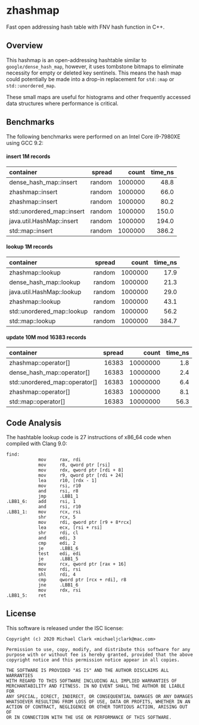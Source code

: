 # zhashmap

Fast open addressing hash table with FNV hash function in C++.

## Overview

This hashmap is an open-addressing hashtable similar to
`google/dense_hash_map`, however, it uses tombstone bitmaps
to eliminate necessity for empty or deleted key sentinels.
This means the hash map could potentially be made into a
drop-in replacement for `std::map` or `std::unordered_map`.

These small maps are useful for histograms and other frequently
accessed data structures where performance is critical.

## Benchmarks

The following benchmarks were performed on an Intel Core i9-7980XE
using GCC 9.2:

#### insert 1M records

|container                     |  spread|       count| time_ns|
|:---------------------------- |  -----:|       ----:| ------:|
|dense_hash_map::insert        |  random|     1000000|    48.8|
|zhashmap<ident>::insert       |  random|     1000000|    66.0|
|zhashmap<FNV1amc>::insert     |  random|     1000000|    80.2|
|std::unordered_map::insert    |  random|     1000000|   150.0|
|java.util.HashMap::insert     |  random|     1000000|   194.0|
|std::map::insert              |  random|     1000000|   386.2|

#### lookup 1M records

|container                     |  spread|       count| time_ns|
|:---------------------------- |  -----:|       ----:| ------:|
|zhashmap<ident>::lookup       |  random|     1000000|    17.9|
|dense_hash_map::lookup        |  random|     1000000|    21.3|
|java.util.HashMap::lookup     |  random|     1000000|    29.0|
|zhashmap<FNV1amc>::lookup     |  random|     1000000|    43.1|
|std::unordered_map::lookup    |  random|     1000000|    56.2|
|std::map::lookup              |  random|     1000000|   384.7|

#### update 10M mod 16383 records

|container                     |  spread|       count| time_ns|
|:---------------------------- |  -----:|       ----:| ------:|
|zhashmap<ident>::operator[]   |   16383|    10000000|     1.8|
|dense_hash_map::operator[]    |   16383|    10000000|     2.4|
|std::unordered_map::operator[]|   16383|    10000000|     6.4|
|zhashmap<FNV1amc>::operator[] |   16383|    10000000|     8.1|
|std::map::operator[]          |   16383|    10000000|    56.3|

## Code Analysis

The hashtable lookup code is 27 instructions of x86_64 code
when compiled with Clang 9.0:

```
find:
            mov     rax, rdi
            mov     r8, qword ptr [rsi]
            mov     rdx, qword ptr [rdi + 8]
            mov     r9, qword ptr [rdi + 24]
            lea     r10, [rdx - 1]
            mov     rsi, r10
            and     rsi, r8
            jmp     .LBB1_1
.LBB1_6:    add     rsi, 1
            and     rsi, r10
.LBB1_1:    mov     rcx, rsi
            shr     rcx, 5
            mov     rdi, qword ptr [r9 + 8*rcx]
            lea     ecx, [rsi + rsi]
            shr     rdi, cl
            and     edi, 3
            cmp     edi, 2
            je      .LBB1_6
            test    edi, edi
            je      .LBB1_5
            mov     rcx, qword ptr [rax + 16]
            mov     rdi, rsi
            shl     rdi, 4
            cmp     qword ptr [rcx + rdi], r8
            jne     .LBB1_6
            mov     rdx, rsi
.LBB1_5:    ret
```

## License

This software is released under the ISC license:

```
Copyright (c) 2020 Michael Clark <michaeljclark@mac.com>

Permission to use, copy, modify, and distribute this software for any
purpose with or without fee is hereby granted, provided that the above
copyright notice and this permission notice appear in all copies.

THE SOFTWARE IS PROVIDED "AS IS" AND THE AUTHOR DISCLAIMS ALL WARRANTIES
WITH REGARD TO THIS SOFTWARE INCLUDING ALL IMPLIED WARRANTIES OF
MERCHANTABILITY AND FITNESS. IN NO EVENT SHALL THE AUTHOR BE LIABLE FOR
ANY SPECIAL, DIRECT, INDIRECT, OR CONSEQUENTIAL DAMAGES OR ANY DAMAGES
WHATSOEVER RESULTING FROM LOSS OF USE, DATA OR PROFITS, WHETHER IN AN
ACTION OF CONTRACT, NEGLIGENCE OR OTHER TORTIOUS ACTION, ARISING OUT OF
OR IN CONNECTION WITH THE USE OR PERFORMANCE OF THIS SOFTWARE.
```
